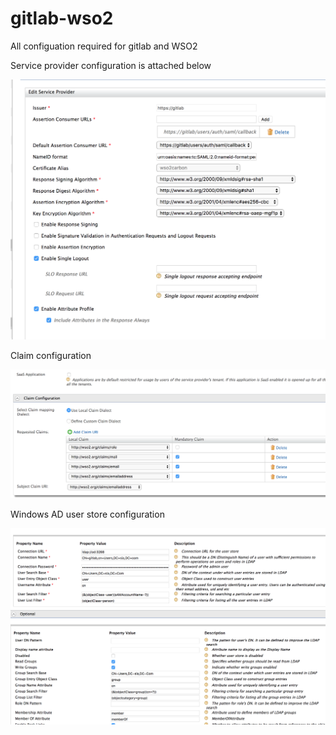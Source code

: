 # gitlab-wso2
All configuation required for gitlab and WSO2

Service provider configuration is attached below


![](./wso2is_sp.png)


Claim configuration

![](./WSO2_IS_CLAIM_CONFIGURATION.png)


Windows AD user store configuration

![](./WSO2_IS_USER_STORE.PNG)

